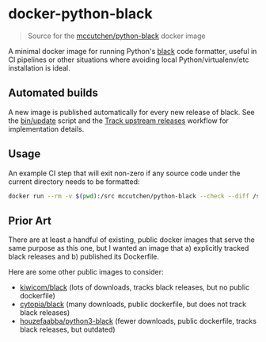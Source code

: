 # docker-python-black

> Source for the [mccutchen/python-black][] docker image

A minimal docker image for running Python's [black] code formatter, useful in
CI pipelines or other situations where avoiding local Python/virtualenv/etc
installation is ideal.


## Automated builds

A new image is published automatically for every new release of black. See the
[bin/update][] script and the [Track upstream releases][workflow] workflow for
implementation details.

## Usage

An example CI step that will exit non-zero if any source code under the current
directory needs to be formatted:

```bash
docker run --rm -v $(pwd):/src mccutchen/python-black --check --diff /src
```

## Prior Art

There are at least a handful of existing, public docker images that serve the
same purpose as this one, but I wanted an image that a) explicitly tracked
black releases and b) published its Dockerfile.

Here are some other public images to consider:

- [kiwicom/black][] (lots of downloads, tracks black releases, but no public dockerfile)
- [cytopia/black][] (many downloads, public dockerfile, but does not track black releases)
- [houzefaabba/python3-black][] (fewer downloads, public dockerfile, tracks black releases, but outdated)

[black]: https://github.com/psf/black
[mccutchen/python-black]: https://hub.docker.com/r/mccutchen/python-black
[kiwicom/black]: https://hub.docker.com/r/kiwicom/black
[cytopia/black]: https://hub.docker.com/r/cytopia/black
[houzefaabba/python3-black]: https://hub.docker.com/r/houzefaabba/python3-black
[bin/update]: ./bin/update
[workflow]: ./.github/workflows/track_upstream_releases.yaml
